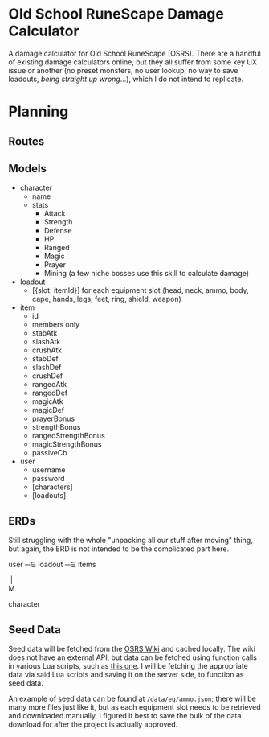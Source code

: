 # Old School RuneScape Damage Calculator
A damage calculator for Old School RuneScape (OSRS). There are a handful of existing damage calculators online, but they all suffer from some key UX issue or another (no preset monsters, no user lookup, no way to save loadouts, *being straight up wrong*...), which I do not intend to replicate.

# Planning
## Routes

## Models
- character
  - name
  - stats
    - Attack
    - Strength
    - Defense
    - HP
    - Ranged
    - Magic
    - Prayer
    - Mining (a few niche bosses use this skill to calculate damage)
- loadout
  - [{slot: itemId}] for each equipment slot (head, neck, ammo, body, cape, hands, legs, feet, ring, shield, weapon)
- item
  - id
  - members only
  - stabAtk
  - slashAtk
  - crushAtk
  - stabDef
  - slashDef
  - crushDef
  - rangedAtk
  - rangedDef
  - magicAtk
  - magicDef
  - prayerBonus
  - strengthBonus
  - rangedStrengthBonus
  - magicStrengthBonus
  - passiveCb
- user
  - username
  - password
  - [characters]
  - [loadouts]

## ERDs
Still struggling with the whole "unpacking all our stuff after moving" thing, but again, the ERD is not intended to be the complicated part here.

user ─∈ loadout ─∈ items

&nbsp;&#124;  
M

character

## Seed Data
Seed data will be fetched from the [OSRS Wiki](https://oldschool.runescape.wiki/) and cached locally. The wiki does not have an external API, but data can be fetched using function calls in various Lua scripts, such as [this one](https://oldschool.runescape.wiki/w/Module:Slottable). I will be fetching the appropriate data via said Lua scripts and saving it on the server side, to function as seed data.

An example of seed data can be found at `/data/eq/ammo.json`; there will be many more files just like it, but as each equipment slot needs to be retrieved and downloaded manually, I figured it best to save the bulk of the data download for after the project is actually approved.